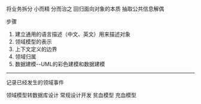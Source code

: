 将业务拆分 小而精 分而治之 回归面向对象的本质 抽取公共信息解偶

步骤

1. 建立通用的语言描述（中文、英文）用来描述对象
2. 领域模型的表示
3. 上下文定义的边界
4. 领域归属
5. 数据建模--UML的彩色建模和数据建模





---

记录已经发生的领域事件

领域模型转数据库设计
常规设计开发 贫血模型 充血模型